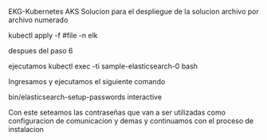 EKG-Kubernetes AKS
Solucion para el despliegue de la solucion archivo por archivo numerado

kubectl apply -f #file -n elk

despues del paso 6 

ejecutamos 
kubectl exec -ti sample-elasticsearch-0 bash 

Ingresamos y ejecutamos el siguiente comando 

bin/elasticsearch-setup-passwords interactive

Con este seteamos las contraseñas que van a ser utilizadas como configuracion de comunicacion y demas y continuamos con el proceso de instalacion
